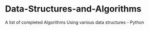 # Data-Structures-and-Algorithms
A list of completed Algorithms Using various data structures - 
Python
